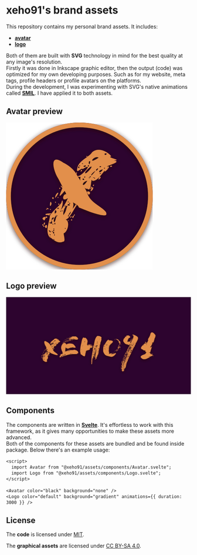 # xeho91's brand assets

This repository contains my personal brand assets. It includes:

- [**avatar**](#avatar-preview)
- [**logo**](#logo-preview)

Both of them are built with **SVG** technology in mind for the best quality at
any image's resolution.\
Firstly it was done in Inkscape graphic editor, then the output (code) was
optimized for my own developing purposes. Such as for my website, meta tags,
profile headers or profile avatars on the platforms.\
During the development, I was experimenting with SVG's native animations
called **[SMIL]**. I have applied it to both assets.

[SMIL]: https://developer.mozilla.org/en-US/docs/Web/SVG/SVG_animation_with_SMIL

## Avatar preview

![xeho91's avatar](./examples/xeho91-avatar.svg)

## Logo preview

![xeho91's logo](./examples/xeho91-logo.svg)

## Components

The components are written in **[Svelte]**.
It's effortless to work with this framework, as it gives many opportunities to
make these assets more advanced.\
Both of the components for these assets are bundled and be found inside
package. Below there's an example usage:

```svelte
<script>
  import Avatar from "@xeho91/assets/components/Avatar.svelte";
  import Logo from "@xeho91/assets/components/Logo.svelte";
</script>

<Avatar color="black" background="none" />
<Logo color="default" background="gradient" animations={{ duration: 3000 }} />
```

[Svelte]: https://github.com/sveltejs/svelte
[TypeScript]: https://github.com/microsoft/typescript

## License

The **code** is licensed under [MIT](./LICENSE).

The **graphical assets** are licensed under [CC BY-SA 4.0](./CC_BY-SA_4.0).

